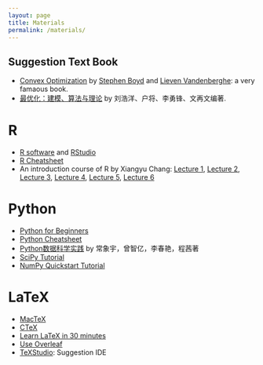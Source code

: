 ```yaml
---
layout: page
title: Materials
permalink: /materials/
---
```


## Suggestion Text Book

* [Convex Optimization](https://stanford.edu/~boyd/cvxbook/bv_cvxbook.pdf) by [Stephen Boyd](http://www.stanford.edu/~boyd/) and [Lieven Vandenberghe](http://www.ee.ucla.edu/~vandenbe/): a very famaous book.
* [最优化：建模、算法与理论](http://bicmr.pku.edu.cn/~wenzw/optbook/opt1.pdf) by 刘浩洋、户将、李勇锋、文再文编著.

# R 

* [R software](https://www.r-project.org/) and [RStudio](https://www.rstudio.com/)
* [R Cheatsheet](https://www.rstudio.com/resources/cheatsheets/)
* An introduction course of R by Xiangyu Chang: [Lecture 1](http://xiangyuchang.github.io/R2018/lecture1.html), [Lecture 2](http://xiangyuchang.github.io/R2018/lecture2.html), [Lecture 3](http://xiangyuchang.github.io/R2018/lecture3.html), [Lecture 4](http://xiangyuchang.github.io/R2018/lecture4.html), [Lecture 5](http://xiangyuchang.github.io/R2018/lecture5.html), [Lecture 6](http://xiangyuchang.github.io/R2018/lecture6.html) 

# Python
* [Python for Beginners](https://www.python.org/about/gettingstarted/)
* [Python Cheatsheet](https://www.datacamp.com/community/data-science-cheatsheets)
* [Python数据科学实践](https://item.jd.com/12899568.html) by 常象宇，曾智亿，李春艳，程茜著
* [SciPy Tutorial](https://docs.scipy.org/doc/scipy-1.2.0/reference/tutorial/)
* [NumPy Quickstart Tutorial](https://docs.scipy.org/doc/numpy-1.15.4/user/quickstart.html)

# LaTeX

- [MacTeX](https://www.tug.org/mactex/)
- [CTeX](http://www.ctex.org/HomePage)
- [Learn LaTeX in 30 minutes](https://www.overleaf.com/learn/latex/Learn_LaTeX_in_30_minutes)
- [Use Overleaf](https://www.overleaf.com/learn/how-to/Creating_a_document_in_Overleaf)
- [TeXStudio](https://www.texstudio.org/): Suggestion IDE

